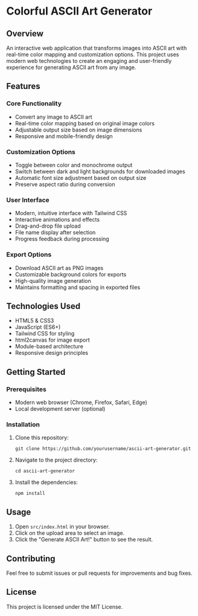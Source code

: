 # Colorful ASCII Art Generator

## Overview
An interactive web application that transforms images into ASCII art with real-time color mapping and customization options. This project uses modern web technologies to create an engaging and user-friendly experience for generating ASCII art from any image.

## Features
### Core Functionality
- Convert any image to ASCII art
- Real-time color mapping based on original image colors
- Adjustable output size based on image dimensions
- Responsive and mobile-friendly design

### Customization Options
- Toggle between color and monochrome output
- Switch between dark and light backgrounds for downloaded images
- Automatic font size adjustment based on output size
- Preserve aspect ratio during conversion

### User Interface
- Modern, intuitive interface with Tailwind CSS
- Interactive animations and effects
- Drag-and-drop file upload
- File name display after selection
- Progress feedback during processing

### Export Options
- Download ASCII art as PNG images
- Customizable background colors for exports
- High-quality image generation
- Maintains formatting and spacing in exported files

## Technologies Used
- HTML5 & CSS3
- JavaScript (ES6+)
- Tailwind CSS for styling
- html2canvas for image export
- Module-based architecture
- Responsive design principles

## Getting Started

### Prerequisites
- Modern web browser (Chrome, Firefox, Safari, Edge)
- Local development server (optional)

### Installation
1. Clone this repository:
   ```
   git clone https://github.com/yourusername/ascii-art-generator.git
   ```
2. Navigate to the project directory:
   ```
   cd ascii-art-generator
   ```
3. Install the dependencies:
   ```
   npm install
   ```

## Usage
1. Open `src/index.html` in your browser.
2. Click on the upload area to select an image.
3. Click the "Generate ASCII Art!" button to see the result.

## Contributing
Feel free to submit issues or pull requests for improvements and bug fixes.

## License
This project is licensed under the MIT License.
